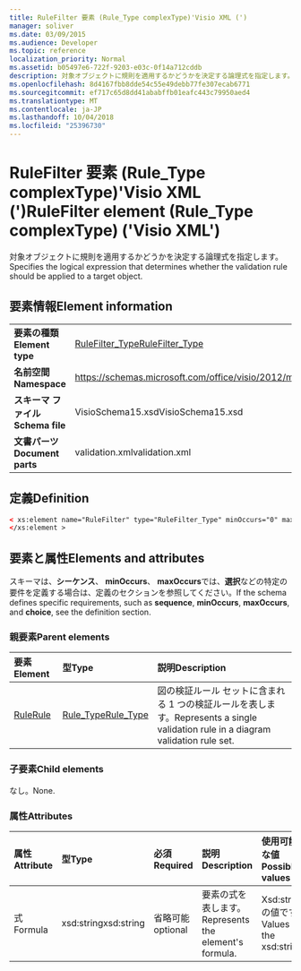 ```yaml
---
title: RuleFilter 要素 (Rule_Type complexType)'Visio XML (')
manager: soliver
ms.date: 03/09/2015
ms.audience: Developer
ms.topic: reference
localization_priority: Normal
ms.assetid: b05497e6-722f-9203-e03c-0f14a712cddb
description: 対象オブジェクトに規則を適用するかどうかを決定する論理式を指定します。
ms.openlocfilehash: 8d4167fbb8dde54c55e49debb77fe307ecab6771
ms.sourcegitcommit: ef717c65d8dd41ababffb01eafc443c79950aed4
ms.translationtype: MT
ms.contentlocale: ja-JP
ms.lasthandoff: 10/04/2018
ms.locfileid: "25396730"
---
```

# <a name="rulefilter-element-ruletype-complextype-visio-xml"></a><span data-ttu-id="9dffe-103">RuleFilter 要素 (Rule_Type complexType)'Visio XML (')</span><span class="sxs-lookup"><span data-stu-id="9dffe-103">RuleFilter element (Rule_Type complexType) ('Visio XML')</span></span>

<span data-ttu-id="9dffe-104">対象オブジェクトに規則を適用するかどうかを決定する論理式を指定します。</span><span class="sxs-lookup"><span data-stu-id="9dffe-104">Specifies the logical expression that determines whether the validation rule should be applied to a target object.</span></span>
  
## <a name="element-information"></a><span data-ttu-id="9dffe-105">要素情報</span><span class="sxs-lookup"><span data-stu-id="9dffe-105">Element information</span></span>

|||
|:-----|:-----|
|<span data-ttu-id="9dffe-106">**要素の種類**</span><span class="sxs-lookup"><span data-stu-id="9dffe-106">**Element type**</span></span> <br/> |[<span data-ttu-id="9dffe-107">RuleFilter_Type</span><span class="sxs-lookup"><span data-stu-id="9dffe-107">RuleFilter_Type</span></span>](rulefilter_type-complextypevisio-xml.md) <br/> |
|<span data-ttu-id="9dffe-108">**名前空間**</span><span class="sxs-lookup"><span data-stu-id="9dffe-108">**Namespace**</span></span> <br/> |https://schemas.microsoft.com/office/visio/2012/main  <br/> |
|<span data-ttu-id="9dffe-109">**スキーマ ファイル**</span><span class="sxs-lookup"><span data-stu-id="9dffe-109">**Schema file**</span></span> <br/> |<span data-ttu-id="9dffe-110">VisioSchema15.xsd</span><span class="sxs-lookup"><span data-stu-id="9dffe-110">VisioSchema15.xsd</span></span>  <br/> |
|<span data-ttu-id="9dffe-111">**文書パーツ**</span><span class="sxs-lookup"><span data-stu-id="9dffe-111">**Document parts**</span></span> <br/> |<span data-ttu-id="9dffe-112">validation.xml</span><span class="sxs-lookup"><span data-stu-id="9dffe-112">validation.xml</span></span>  <br/> |
   
## <a name="definition"></a><span data-ttu-id="9dffe-113">定義</span><span class="sxs-lookup"><span data-stu-id="9dffe-113">Definition</span></span>

```XML
< xs:element name="RuleFilter" type="RuleFilter_Type" minOccurs="0" maxOccurs="1" >
</xs:element >
```

## <a name="elements-and-attributes"></a><span data-ttu-id="9dffe-114">要素と属性</span><span class="sxs-lookup"><span data-stu-id="9dffe-114">Elements and attributes</span></span>

<span data-ttu-id="9dffe-115">スキーマは、**シーケンス**、 **minOccurs**、 **maxOccurs**では、**選択**などの特定の要件を定義する場合は、定義のセクションを参照してください。</span><span class="sxs-lookup"><span data-stu-id="9dffe-115">If the schema defines specific requirements, such as **sequence**, **minOccurs**, **maxOccurs**, and **choice**, see the definition section.</span></span> 
  
### <a name="parent-elements"></a><span data-ttu-id="9dffe-116">親要素</span><span class="sxs-lookup"><span data-stu-id="9dffe-116">Parent elements</span></span>

|<span data-ttu-id="9dffe-117">**要素**</span><span class="sxs-lookup"><span data-stu-id="9dffe-117">**Element**</span></span>|<span data-ttu-id="9dffe-118">**型**</span><span class="sxs-lookup"><span data-stu-id="9dffe-118">**Type**</span></span>|<span data-ttu-id="9dffe-119">**説明**</span><span class="sxs-lookup"><span data-stu-id="9dffe-119">**Description**</span></span>|
|:-----|:-----|:-----|
|[<span data-ttu-id="9dffe-120">Rule</span><span class="sxs-lookup"><span data-stu-id="9dffe-120">Rule</span></span>](rule-element-ruleset_type-complextypevisio-xml.md) <br/> |[<span data-ttu-id="9dffe-121">Rule_Type</span><span class="sxs-lookup"><span data-stu-id="9dffe-121">Rule_Type</span></span>](rule_type-complextypevisio-xml.md) <br/> |<span data-ttu-id="9dffe-122">図の検証ルール セットに含まれる 1 つの検証ルールを表します。</span><span class="sxs-lookup"><span data-stu-id="9dffe-122">Represents a single validation rule in a diagram validation rule set.</span></span>  <br/> |
   
### <a name="child-elements"></a><span data-ttu-id="9dffe-123">子要素</span><span class="sxs-lookup"><span data-stu-id="9dffe-123">Child elements</span></span>

<span data-ttu-id="9dffe-124">なし。</span><span class="sxs-lookup"><span data-stu-id="9dffe-124">None.</span></span>
  
### <a name="attributes"></a><span data-ttu-id="9dffe-125">属性</span><span class="sxs-lookup"><span data-stu-id="9dffe-125">Attributes</span></span>

|<span data-ttu-id="9dffe-126">**属性**</span><span class="sxs-lookup"><span data-stu-id="9dffe-126">**Attribute**</span></span>|<span data-ttu-id="9dffe-127">**型**</span><span class="sxs-lookup"><span data-stu-id="9dffe-127">**Type**</span></span>|<span data-ttu-id="9dffe-128">**必須**</span><span class="sxs-lookup"><span data-stu-id="9dffe-128">**Required**</span></span>|<span data-ttu-id="9dffe-129">**説明**</span><span class="sxs-lookup"><span data-stu-id="9dffe-129">**Description**</span></span>|<span data-ttu-id="9dffe-130">**使用可能な値**</span><span class="sxs-lookup"><span data-stu-id="9dffe-130">**Possible values**</span></span>|
|:-----|:-----|:-----|:-----|:-----|
|<span data-ttu-id="9dffe-131">式</span><span class="sxs-lookup"><span data-stu-id="9dffe-131">Formula</span></span>  <br/> |<span data-ttu-id="9dffe-132">xsd:string</span><span class="sxs-lookup"><span data-stu-id="9dffe-132">xsd:string</span></span>  <br/> |<span data-ttu-id="9dffe-133">省略可能</span><span class="sxs-lookup"><span data-stu-id="9dffe-133">optional</span></span>  <br/> |<span data-ttu-id="9dffe-134">要素の式を表します。</span><span class="sxs-lookup"><span data-stu-id="9dffe-134">Represents the element's formula.</span></span>  <br/> |<span data-ttu-id="9dffe-135">Xsd:string の値です。</span><span class="sxs-lookup"><span data-stu-id="9dffe-135">Values of the xsd:string.</span></span>  <br/> |
   

